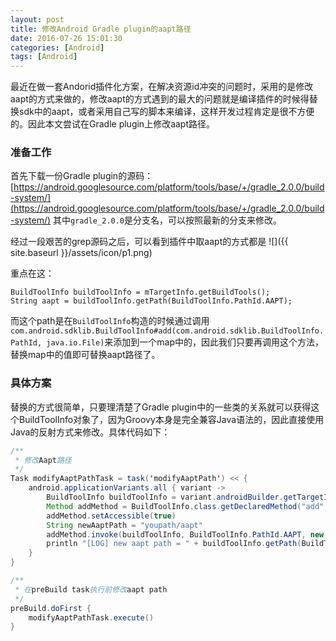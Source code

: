 ```yaml
---
layout: post
title: 修改Android Gradle plugin的aapt路径
date: 2016-07-26 15:01:30
categories: [Android]
tags: [Android]
---
```


最近在做一套Andorid插件化方案，在解决资源id冲突的问题时，采用的是修改aapt的方式来做的，修改aapt的方式遇到的最大的问题就是编译插件的时候得替换sdk中的aapt，或者采用自己写的脚本来编译，这样开发过程肯定是很不方便的。因此本文尝试在Gradle plugin上修改aapt路径。

<!--more-->

### 准备工作
首先下载一份Gradle plugin的源码：
[https://android.googlesource.com/platform/tools/base/+/gradle_2.0.0/build-system/](https://android.googlesource.com/platform/tools/base/+/gradle_2.0.0/build-system/) 其中`gradle_2.0.0`是分支名，可以按照最新的分支来修改。

经过一段艰苦的grep源码之后，可以看到插件中取aapt的方式都是
![]({{ site.baseurl }}/assets/icon/p1.png)

重点在这：

    BuildToolInfo buildToolInfo = mTargetInfo.getBuildTools();
    String aapt = buildToolInfo.getPath(BuildToolInfo.PathId.AAPT);

而这个path是在`BuildToolInfo`构造的时候通过调用`com.android.sdklib.BuildToolInfo#add(com.android.sdklib.BuildToolInfo.PathId, java.io.File)`来添加到一个map中的，因此我们只要再调用这个方法，替换map中的值即可替换aapt路径了。

### 具体方案
替换的方式很简单，只要理清楚了Gradle plugin中的一些类的关系就可以获得这个BuildToolInfo对象了，因为Groovy本身是完全兼容Java语法的，因此直接使用Java的反射方式来修改。具体代码如下：  

```java  
/**
 * 修改Aapt路径
 */
Task modifyAaptPathTask = task('modifyAaptPath') << {
    android.applicationVariants.all { variant ->
        BuildToolInfo buildToolInfo = variant.androidBuilder.getTargetInfo().getBuildTools()
        Method addMethod = BuildToolInfo.class.getDeclaredMethod("add", BuildToolInfo.PathId.class, File.class)
        addMethod.setAccessible(true)
        String newAaptPath = "youpath/aapt"
        addMethod.invoke(buildToolInfo, BuildToolInfo.PathId.AAPT, new File(rootDir, newAaptPath))
        println "[LOG] new aapt path = " + buildToolInfo.getPath(BuildToolInfo.PathId.AAPT)
    }
}

/**
 * 在preBuild task执行前修改aapt path
 */
preBuild.doFirst {
    modifyAaptPathTask.execute()
}
```
